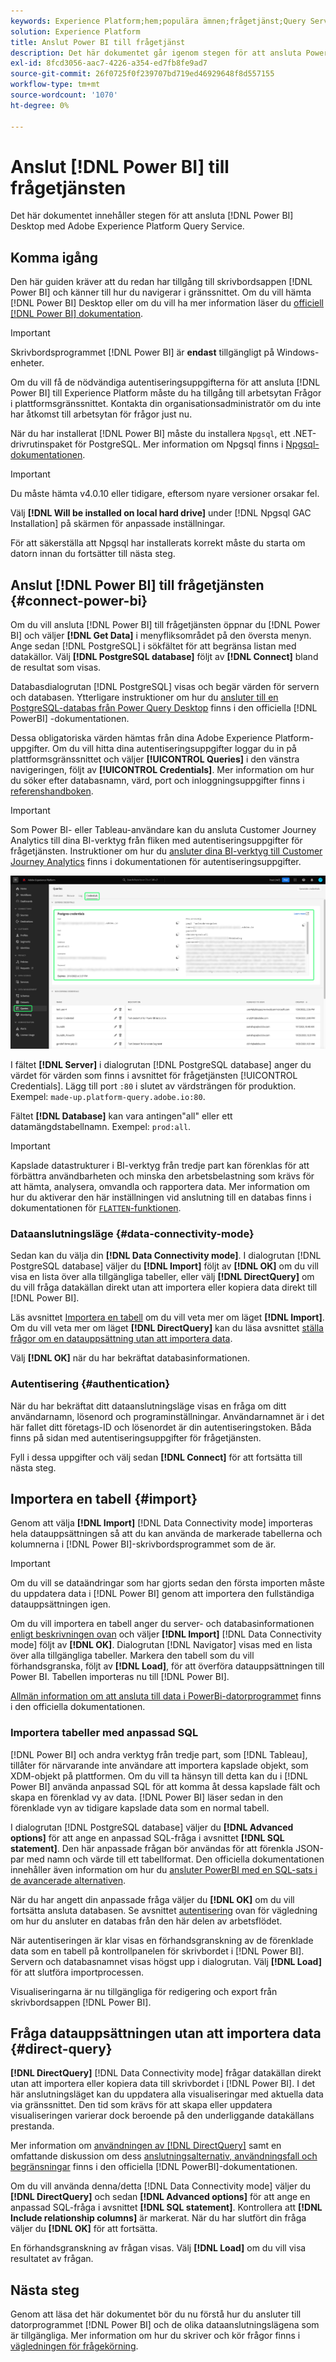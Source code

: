 ```yaml
---
keywords: Experience Platform;hem;populära ämnen;frågetjänst;Query Service;Power BI;power bi;connect to query service;
solution: Experience Platform
title: Anslut Power BI till frågetjänst
description: Det här dokumentet går igenom stegen för att ansluta Power BI med Adobe Experience Platform Query Service.
exl-id: 8fcd3056-aac7-4226-a354-ed7fb8fe9ad7
source-git-commit: 26f0725f0f239707bd719ed46929648f8d557155
workflow-type: tm+mt
source-wordcount: '1070'
ht-degree: 0%

---
```


# Anslut [!DNL Power BI] till frågetjänsten

Det här dokumentet innehåller stegen för att ansluta [!DNL Power BI] Desktop med Adobe Experience Platform Query Service.

## Komma igång

Den här guiden kräver att du redan har tillgång till skrivbordsappen [!DNL Power BI] och känner till hur du navigerar i gränssnittet. Om du vill hämta [!DNL Power BI] Desktop eller om du vill ha mer information läser du [officiell [!DNL Power BI] dokumentation](https://docs.microsoft.com/en-us/power-bi/).

>[!IMPORTANT]
>
> Skrivbordsprogrammet [!DNL Power BI] är **endast** tillgängligt på Windows-enheter.

Om du vill få de nödvändiga autentiseringsuppgifterna för att ansluta [!DNL Power BI] till Experience Platform måste du ha tillgång till arbetsytan Frågor i plattformsgränssnittet. Kontakta din organisationsadministratör om du inte har åtkomst till arbetsytan för frågor just nu.

När du har installerat [!DNL Power BI] måste du installera `Npgsql`, ett .NET-drivrutinspaket för PostgreSQL. Mer information om Npgsql finns i [Npgsql-dokumentationen](https://www.npgsql.org/doc/index.html).

>[!IMPORTANT]
>
>Du måste hämta v4.0.10 eller tidigare, eftersom nyare versioner orsakar fel.

Välj **[!DNL Will be installed on local hard drive]** under [!DNL Npgsql GAC Installation] på skärmen för anpassade inställningar.

För att säkerställa att Npgsql har installerats korrekt måste du starta om datorn innan du fortsätter till nästa steg.

## Anslut [!DNL Power BI] till frågetjänsten {#connect-power-bi}

Om du vill ansluta [!DNL Power BI] till frågetjänsten öppnar du [!DNL Power BI] och väljer **[!DNL Get Data]** i menyfliksområdet på den översta menyn. Ange sedan [!DNL PostgreSQL] i sökfältet för att begränsa listan med datakällor. Välj **[!DNL PostgreSQL database]** följt av **[!DNL Connect]** bland de resultat som visas.

Databasdialogrutan [!DNL PostgreSQL] visas och begär värden för servern och databasen. Ytterligare instruktioner om hur du [ansluter till en PostgreSQL-databas från Power Query Desktop](https://learn.microsoft.com/en-us/power-query/connectors/postgresql#connect-to-a-postgresql-database-from-power-query-desktop) finns i den officiella [!DNL PowerBI] -dokumentationen.

Dessa obligatoriska värden hämtas från dina Adobe Experience Platform-uppgifter. Om du vill hitta dina autentiseringsuppgifter loggar du in på plattformsgränssnittet och väljer **[!UICONTROL Queries]** i den vänstra navigeringen, följt av **[!UICONTROL Credentials]**. Mer information om hur du söker efter databasnamn, värd, port och inloggningsuppgifter finns i [referenshandboken](../ui/credentials.md).

>[!IMPORTANT]
>
>Som Power BI- eller Tableau-användare kan du ansluta Customer Journey Analytics till dina BI-verktyg från fliken med autentiseringsuppgifter för frågetjänsten. Instruktioner om hur du [ansluter dina BI-verktyg till Customer Journey Analytics](../ui/credentials.md#connect-to-customer-journey-analytics) finns i dokumentationen för autentiseringsuppgifter.

![Arbetsytan för frågor i Experience Platform med fliken Autentiseringsuppgifter och inloggningsuppgifterna som förfaller är markerade.](../images/clients/power-bi/query-service-credentials-page.png)

I fältet **[!DNL Server]** i dialogrutan [!DNL PostgreSQL database] anger du värdet för värden som finns i avsnittet för frågetjänsten [!UICONTROL Credentials]. Lägg till port `:80` i slutet av värdsträngen för produktion. Exempel: `made-up.platform-query.adobe.io:80`.

Fältet **[!DNL Database]** kan vara antingen&quot;all&quot; eller ett datamängdstabellnamn. Exempel: `prod:all`.

>[!IMPORTANT]
>
>Kapslade datastrukturer i BI-verktyg från tredje part kan förenklas för att förbättra användbarheten och minska den arbetsbelastning som krävs för att hämta, analysera, omvandla och rapportera data. Mer information om hur du aktiverar den här inställningen vid anslutning till en databas finns i dokumentationen för [`FLATTEN`-funktionen](../key-concepts/flatten-nested-data.md).

### Dataanslutningsläge {#data-connectivity-mode}

Sedan kan du välja din **[!DNL Data Connectivity mode]**. I dialogrutan [!DNL PostgreSQL database] väljer du **[!DNL Import]** följt av **[!DNL OK]** om du vill visa en lista över alla tillgängliga tabeller, eller välj **[!DNL DirectQuery]** om du vill fråga datakällan direkt utan att importera eller kopiera data direkt till [!DNL Power BI].

Läs avsnittet [Importera en tabell](#import) om du vill veta mer om läget **[!DNL Import]**. Om du vill veta mer om läget **[!DNL DirectQuery]** kan du läsa avsnittet [ställa frågor om en datauppsättning utan att importera data](#direct-query).

Välj **[!DNL OK]** när du har bekräftat databasinformationen.

### Autentisering {#authentication}

När du har bekräftat ditt dataanslutningsläge visas en fråga om ditt användarnamn, lösenord och programinställningar. Användarnamnet är i det här fallet ditt företags-ID och lösenordet är din autentiseringstoken. Båda finns på sidan med autentiseringsuppgifter för frågetjänsten.

Fyll i dessa uppgifter och välj sedan **[!DNL Connect]** för att fortsätta till nästa steg.

## Importera en tabell {#import}

Genom att välja **[!DNL Import]** [!DNL Data Connectivity mode] importeras hela datauppsättningen så att du kan använda de markerade tabellerna och kolumnerna i [!DNL Power BI]-skrivbordsprogrammet som de är.

>[!IMPORTANT]
>
>Om du vill se dataändringar som har gjorts sedan den första importen måste du uppdatera data i [!DNL Power BI] genom att importera den fullständiga datauppsättningen igen.

Om du vill importera en tabell anger du server- och databasinformationen [ enligt beskrivningen ovan](#connect-power-bi) och väljer **[!DNL Import]** [!DNL Data Connectivity mode] följt av **[!DNL OK]**. Dialogrutan [!DNL Navigator] visas med en lista över alla tillgängliga tabeller. Markera den tabell som du vill förhandsgranska, följt av **[!DNL Load]**, för att överföra datauppsättningen till Power BI. Tabellen importeras nu till [!DNL Power BI].

[Allmän information om att ansluta till data i PowerBi-datorprogrammet](https://learn.microsoft.com/en-us/power-bi/connect-data/desktop-quickstart-connect-to-data#connect-to-data) finns i den officiella dokumentationen.

### Importera tabeller med anpassad SQL

[!DNL Power BI] och andra verktyg från tredje part, som [!DNL Tableau], tillåter för närvarande inte användare att importera kapslade objekt, som XDM-objekt på plattformen. Om du vill ta hänsyn till detta kan du i [!DNL Power BI] använda anpassad SQL för att komma åt dessa kapslade fält och skapa en förenklad vy av data. [!DNL Power BI] läser sedan in den förenklade vyn av tidigare kapslade data som en normal tabell.

I dialogrutan [!DNL PostgreSQL database] väljer du **[!DNL Advanced options]** för att ange en anpassad SQL-fråga i avsnittet **[!DNL SQL statement]**. Den här anpassade frågan bör användas för att förenkla JSON-par med namn och värde till ett tabellformat. Den officiella dokumentationen innehåller även information om hur du [ansluter PowerBI med en SQL-sats i de avancerade alternativen](https://learn.microsoft.com/en-us/power-query/connectors/postgresql#connect-using-advanced-options).

När du har angett din anpassade fråga väljer du **[!DNL OK]** om du vill fortsätta ansluta databasen. Se avsnittet [autentisering](#authentication) ovan för vägledning om hur du ansluter en databas från den här delen av arbetsflödet.

När autentiseringen är klar visas en förhandsgranskning av de förenklade data som en tabell på kontrollpanelen för skrivbordet i [!DNL Power BI]. Servern och databasnamnet visas högst upp i dialogrutan. Välj **[!DNL Load]** för att slutföra importprocessen.

Visualiseringarna är nu tillgängliga för redigering och export från skrivbordsappen [!DNL Power BI].

## Fråga datauppsättningen utan att importera data {#direct-query}

**[!DNL DirectQuery]** [!DNL Data Connectivity mode] frågar datakällan direkt utan att importera eller kopiera data till skrivbordet i [!DNL Power BI]. I det här anslutningsläget kan du uppdatera alla visualiseringar med aktuella data via gränssnittet. Den tid som krävs för att skapa eller uppdatera visualiseringen varierar dock beroende på den underliggande datakällans prestanda.

Mer information om [användningen av [!DNL DirectQuery]](https://learn.microsoft.com/en-us/power-bi/connect-data/desktop-use-directquery) samt en omfattande diskussion om dess [anslutningsalternativ, användningsfall och begränsningar](https://learn.microsoft.com/en-us/power-bi/connect-data/desktop-directquery-about) finns i den officiella [!DNL PowerBI]-dokumentationen.

Om du vill använda denna/detta [!DNL Data Connectivity mode] väljer du **[!DNL DirectQuery]** och sedan **[!DNL Advanced options]** för att ange en anpassad SQL-fråga i avsnittet **[!DNL SQL statement]**. Kontrollera att **[!DNL Include relationship columns]** är markerat. När du har slutfört din fråga väljer du **[!DNL OK]** för att fortsätta.

En förhandsgranskning av frågan visas. Välj **[!DNL Load]** om du vill visa resultatet av frågan.

## Nästa steg

Genom att läsa det här dokumentet bör du nu förstå hur du ansluter till datorprogrammet [!DNL Power BI] och de olika dataanslutningslägena som är tillgängliga. Mer information om hur du skriver och kör frågor finns i [vägledningen för frågekörning](../best-practices/writing-queries.md).
